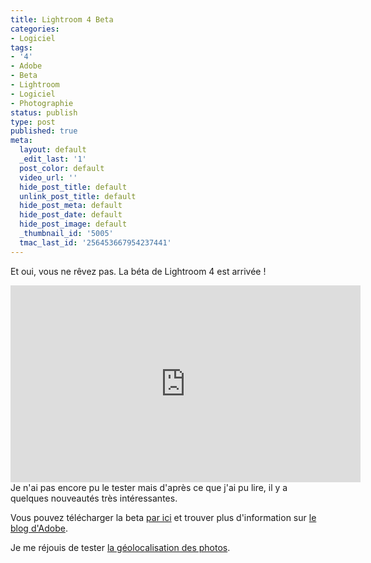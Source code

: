 ```yaml
---
title: Lightroom 4 Beta
categories:
- Logiciel
tags:
- '4'
- Adobe
- Beta
- Lightroom
- Logiciel
- Photographie
status: publish
type: post
published: true
meta:
  layout: default
  _edit_last: '1'
  post_color: default
  video_url: ''
  hide_post_title: default
  unlink_post_title: default
  hide_post_meta: default
  hide_post_date: default
  hide_post_image: default
  _thumbnail_id: '5005'
  tmac_last_id: '256453667954237441'
---
```

Et oui, vous ne rêvez pas. La béta de Lightroom 4 est arrivée !

<!--more-->

<iframe src="https://www.youtube.com/embed/3v4XKYBuqZo" frameborder="0" width="560" height="315"></iframe>
Je n'ai pas encore pu le tester mais d'après ce que j'ai pu lire, il y a quelques nouveautés très intéressantes.

Vous pouvez télécharger la beta <a title="Section Lightroom 4 sur Adobe Labs" href="https://labs.adobe.com/technologies/lightroom4/">par ici</a> et trouver plus d'information sur <a title="Blog Lightroom" href="https://blogs.adobe.com/photoshopdotcom/2012/01/lightroom-4-beta-now-available.html">le blog d'Adobe</a>.

Je me réjouis de tester <a title="Vidéo présentant la géolocalisation des photos" href="https://youtu.be/I662DDxQQUI">la géolocalisation des photos</a>.
